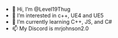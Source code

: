- 👋 Hi, I’m @Level19Thug
- 👀 I’m interested in c++, UE4 and UE5
- 🌱 I’m currently learning C++, JS, and C#
- 📫 My Discord is mrjohnson2.0
